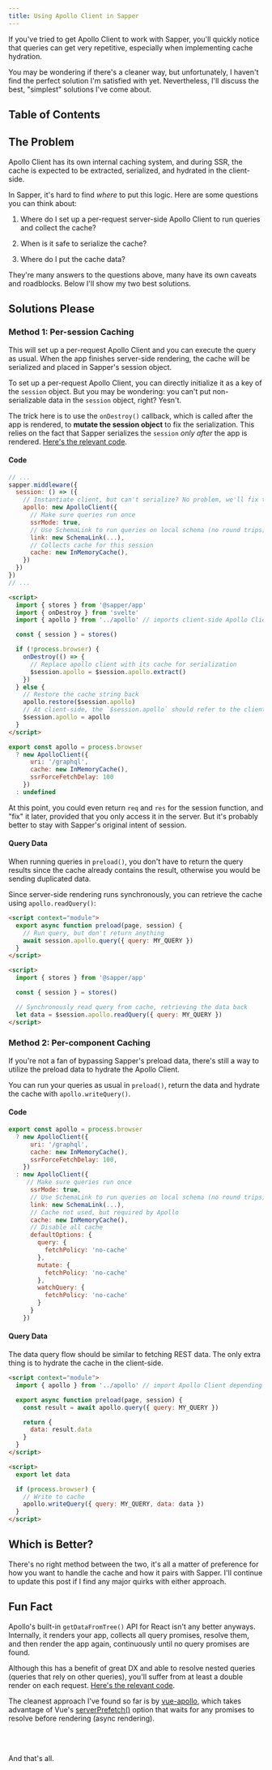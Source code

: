 ```yaml
---
title: Using Apollo Client in Sapper
---
```


If you've tried to get Apollo Client to work with Sapper, you'll quickly notice that queries can get very repetitive, especially when implementing cache hydration.

You may be wondering if there's a cleaner way, but unfortunately, I haven't find the perfect solution I'm satisfied with yet. Nevertheless, I'll discuss the best, "simplest" solutions I've come about.

## Table of Contents

<!-- toc -->

## The Problem

Apollo Client has its own internal caching system, and during SSR, the cache is expected to be extracted, serialized, and hydrated in the client-side.

In Sapper, it's hard to find _where_ to put this logic. Here are some questions you can think about:

1. Where do I set up a per-request server-side Apollo Client to run queries and collect the cache?

2. When is it safe to serialize the cache?

3. Where do I put the cache data?

They're many answers to the questions above, many have its own caveats and roadblocks. Below I'll show my two best solutions.

## Solutions Please

### Method 1: Per-session Caching

This will set up a per-request Apollo Client and you can execute the query as usual. When the app finishes server-side rendering, the cache will be serialized and placed in Sapper's session object.

To set up a per-request Apollo Client, you can directly initialize it as a key of the `session` object. But you may be wondering: you can't put non-serializable data in the `session` object, right? Yesn't.

The trick here is to use the `onDestroy()` callback, which is called after the app is rendered, to **mutate the session object** to fix the serialization. This relies on the fact that Sapper serializes the `session` _only after_ the app is rendered. [Here's the relevant code](https://github.com/sveltejs/sapper/blob/6b143313f422ec670f7cc13ebfc415e2aa1d89e1/runtime/src/server/middleware/get_page_handler.ts#L312-L323).

#### Code

```js title=server.js
// ...
sapper.middleware({
  session: () => ({
    // Instantiate client, but can't serialize? No problem, we'll fix this later
    apollo: new ApolloClient({
      // Make sure queries run once
      ssrMode: true,
      // Use SchemaLink to run queries on local schema (no round trips)
      link: new SchemaLink(...),
      // Collects cache for this session
      cache: new InMemoryCache(),
    })
  })
})
// ...
```

```html title=_layout.svelte
<script>
  import { stores } from '@sapper/app'
  import { onDestroy } from 'svelte'
  import { apollo } from '../apollo' // imports client-side Apollo Client, undefined in server

  const { session } = stores()

  if (!process.browser) {
    onDestroy(() => {
      // Replace apollo client with its cache for serialization
      $session.apollo = $session.apollo.extract()
    })
  } else {
    // Restore the cache string back
    apollo.restore($session.apollo)
    // At client-side, the `$session.apollo` should refer to the client-side version
    $session.apollo = apollo
  }
</script>
```

```js title=apollo.js
export const apollo = process.browser
  ? new ApolloClient({
      uri: '/graphql',
      cache: new InMemoryCache(),
      ssrForceFetchDelay: 100
    })
  : undefined
```

At this point, you could even return `req` and `res` for the session function, and "fix" it later, provided that you only access it in the server. But it's probably better to stay with Sapper's original intent of session.

#### Query Data

When running queries in `preload()`, you don't have to return the query results since the cache already contains the result, otherwise you would be sending duplicated data.

Since server-side rendering runs synchronously, you can retrieve the cache using `apollo.readQuery()`:

```html title=index.svelte
<script context="module">
  export async function preload(page, session) {
    // Run query, but don't return anything
    await session.apollo.query({ query: MY_QUERY })
  }
</script>

<script>
  import { stores } from '@sapper/app'

  const { session } = stores()

  // Synchronously read query from cache, retrieving the data back
  let data = $session.apollo.readQuery({ query: MY_QUERY })
</script>
```

### Method 2: Per-component Caching

If you're not a fan of bypassing Sapper's preload data, there's still a way to utilize the preload data to hydrate the Apollo Client.

You can run your queries as usual in `preload()`, return the data and hydrate the cache with `apollo.writeQuery()`.

#### Code

```js title=apollo.js
export const apollo = process.browser
  ? new ApolloClient({
      uri: '/graphql',
      cache: new InMemoryCache(),
      ssrForceFetchDelay: 100,
    })
  : new ApolloClient({
     // Make sure queries run once
      ssrMode: true,
      // Use SchemaLink to run queries on local schema (no round trips)
      link: new SchemaLink(...),
      // Cache not used, but required by Apollo
      cache: new InMemoryCache(),
      // Disable all cache
      defaultOptions: {
        query: {
          fetchPolicy: 'no-cache'
        },
        mutate: {
          fetchPolicy: 'no-cache'
        },
        watchQuery: {
          fetchPolicy: 'no-cache'
        }
      }
    })
```

#### Query Data

The data query flow should be similar to fetching REST data. The only extra thing is to hydrate the cache in the client-side.

```html title=index.svelte
<script context="module">
  import { apollo } from '../apollo' // import Apollo Client depending on client or server-side

  export async function preload(page, session) {
    const result = await apollo.query({ query: MY_QUERY })

    return {
      data: result.data
    }
  }
</script>

<script>
  export let data

  if (process.browser) {
    // Write to cache
    apollo.writeQuery({ query: MY_QUERY, data: data })
  }
</script>
```

## Which is Better?

There's no right method between the two, it's all a matter of preference for how you want to handle the cache and how it pairs with Sapper. I'll continue to update this post if I find any major quirks with either approach.

## Fun Fact

Apollo's built-in `getDataFromTree()` API for React isn't any better anyways. Internally, it renders your app, collects all query promises, resolve them, and then render the app again, continuously until no query promises are found.

Although this has a benefit of great DX and able to resolve nested queries (queries that rely on other queries), you'll suffer from at least a double render on each request. [Here's the relevant code](https://github.com/apollographql/apollo-client/blob/e7739b60155d8f20d92bbf89a3050ed561a7819c/src/react/ssr/getDataFromTree.ts).

The cleanest approach I've found so far is by [vue-apollo](https://apollo.vuejs.org/guide/ssr.html), which takes advantage of Vue's [serverPrefetch()](https://ssr.vuejs.org/guide/data.html#logic-collocation-with-components) option that waits for any promises to resolve before rendering (async rendering).

<br/>
<br/>

And that's all.
